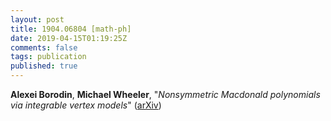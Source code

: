 ```yaml
---
layout: post
title: 1904.06804 [math-ph]
date: 2019-04-15T01:19:25Z
comments: false
tags: publication
published: true
---
```


<b>Alexei Borodin</b>, <b>Michael Wheeler</b>, "<i>Nonsymmetric Macdonald polynomials via integrable vertex models</i>" ([arXiv](http://arxiv.org/abs/1904.06804v1))
